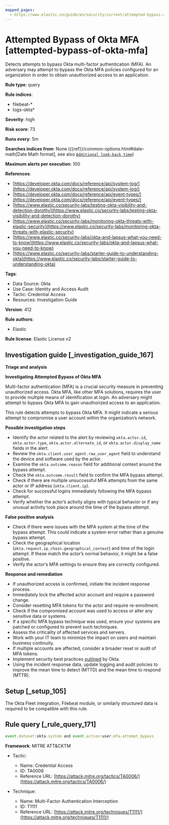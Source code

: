 ```yaml
---
mapped_pages:
  - https://www.elastic.co/guide/en/security/current/attempted-bypass-of-okta-mfa.html
---
```


# Attempted Bypass of Okta MFA [attempted-bypass-of-okta-mfa]

Detects attempts to bypass Okta multi-factor authentication (MFA). An adversary may attempt to bypass the Okta MFA policies configured for an organization in order to obtain unauthorized access to an application.

**Rule type**: query

**Rule indices**:

* filebeat-*
* logs-okta*

**Severity**: high

**Risk score**: 73

**Runs every**: 5m

**Searches indices from**: None ({{ref}}/common-options.html#date-math[Date Math format], see also [`Additional look-back time`](docs-content://solutions/security/detect-and-alert/create-detection-rule.md#rule-schedule))

**Maximum alerts per execution**: 100

**References**:

* [https://developer.okta.com/docs/reference/api/system-log/](https://developer.okta.com/docs/reference/api/system-log/)
* [https://developer.okta.com/docs/reference/api/event-types/](https://developer.okta.com/docs/reference/api/event-types/)
* [https://www.elastic.co/security-labs/testing-okta-visibility-and-detection-dorothy](https://www.elastic.co/security-labs/testing-okta-visibility-and-detection-dorothy)
* [https://www.elastic.co/security-labs/monitoring-okta-threats-with-elastic-security](https://www.elastic.co/security-labs/monitoring-okta-threats-with-elastic-security)
* [https://www.elastic.co/security-labs/okta-and-lapsus-what-you-need-to-know](https://www.elastic.co/security-labs/okta-and-lapsus-what-you-need-to-know)
* [https://www.elastic.co/security-labs/starter-guide-to-understanding-okta](https://www.elastic.co/security-labs/starter-guide-to-understanding-okta)

**Tags**:

* Data Source: Okta
* Use Case: Identity and Access Audit
* Tactic: Credential Access
* Resources: Investigation Guide

**Version**: 412

**Rule authors**:

* Elastic

**Rule license**: Elastic License v2

## Investigation guide [_investigation_guide_167]

**Triage and analysis**

**Investigating Attempted Bypass of Okta MFA**

Multi-factor authentication (MFA) is a crucial security measure in preventing unauthorized access. Okta MFA, like other MFA solutions, requires the user to provide multiple means of identification at login. An adversary might attempt to bypass Okta MFA to gain unauthorized access to an application.

This rule detects attempts to bypass Okta MFA. It might indicate a serious attempt to compromise a user account within the organization’s network.

**Possible investigation steps**

* Identify the actor related to the alert by reviewing `okta.actor.id`, `okta.actor.type`, `okta.actor.alternate_id`, or `okta.actor.display_name` fields in the alert.
* Review the `okta.client.user_agent.raw_user_agent` field to understand the device and software used by the actor.
* Examine the `okta.outcome.reason` field for additional context around the bypass attempt.
* Check the `okta.outcome.result` field to confirm the MFA bypass attempt.
* Check if there are multiple unsuccessful MFA attempts from the same actor or IP address (`okta.client.ip`).
* Check for successful logins immediately following the MFA bypass attempt.
* Verify whether the actor’s activity aligns with typical behavior or if any unusual activity took place around the time of the bypass attempt.

**False positive analysis**

* Check if there were issues with the MFA system at the time of the bypass attempt. This could indicate a system error rather than a genuine bypass attempt.
* Check the geographical location (`okta.request.ip_chain.geographical_context`) and time of the login attempt. If these match the actor’s normal behavior, it might be a false positive.
* Verify the actor’s MFA settings to ensure they are correctly configured.

**Response and remediation**

* If unauthorized access is confirmed, initiate the incident response process.
* Immediately lock the affected actor account and require a password change.
* Consider resetting MFA tokens for the actor and require re-enrollment.
* Check if the compromised account was used to access or alter any sensitive data or systems.
* If a specific MFA bypass technique was used, ensure your systems are patched or configured to prevent such techniques.
* Assess the criticality of affected services and servers.
* Work with your IT team to minimize the impact on users and maintain business continuity.
* If multiple accounts are affected, consider a broader reset or audit of MFA tokens.
* Implement security best practices [outlined](https://www.okta.com/blog/2019/10/9-admin-best-practices-to-keep-your-org-secure/) by Okta.
* Using the incident response data, update logging and audit policies to improve the mean time to detect (MTTD) and the mean time to respond (MTTR).


## Setup [_setup_105]

The Okta Fleet integration, Filebeat module, or similarly structured data is required to be compatible with this rule.


## Rule query [_rule_query_171]

```js
event.dataset:okta.system and event.action:user.mfa.attempt_bypass
```

**Framework**: MITRE ATT&CKTM

* Tactic:

    * Name: Credential Access
    * ID: TA0006
    * Reference URL: [https://attack.mitre.org/tactics/TA0006/](https://attack.mitre.org/tactics/TA0006/)

* Technique:

    * Name: Multi-Factor Authentication Interception
    * ID: T1111
    * Reference URL: [https://attack.mitre.org/techniques/T1111/](https://attack.mitre.org/techniques/T1111/)



